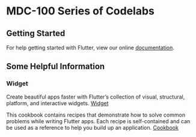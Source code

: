# MDC-100 Series of Codelabs

## Getting Started

For help getting started with Flutter, view our online
[documentation](https://flutter.io/).

## Some Helpful Information

### Widget

Create beautiful apps faster with Flutter’s collection of visual, structural, platform, and interactive widgets.
[Widget](https://flutter.dev/docs/development/ui/widgets)

This cookbook contains recipes that demonstrate how to solve common problems while writing Flutter apps. Each recipe is self-contained and can be used as a reference to help you build up an application.
[Cookbook](https://flutter.dev/docs/cookbook)

